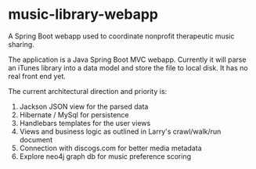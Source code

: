 music-library-webapp
====================

A Spring Boot webapp used to coordinate nonprofit therapeutic music sharing.

The application is a Java Spring Boot MVC webapp. Currently it will parse an iTunes library into a data model and store the file to local disk. It has no real front end yet.

The current architectural direction and priority is:

1. Jackson JSON view for the parsed data
2. Hibernate / MySql for persistence
3. Handlebars templates for the user views
4. Views and business logic as outlined in Larry's crawl/walk/run document
5. Connection with discogs.com for better media metadata
6. Explore neo4j graph db for music preference scoring